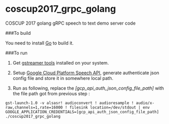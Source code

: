 # coscup2017_grpc_golang
COSCUP 2017 golang gRPC speech to text demo server code 

###To build

You need to install [Go](https://golang.org/) to build it.

###To run
1. Get [gstreamer tools](https://gstreamer.freedesktop.org/ ) installed on your system.

2. Setup [Google Cloud Platform Speech API](https://cloud.google.com/docs/authentication/getting-started#creating_the_service_account), generate authenticate json config file and store it in somewhere local path.

3. Run as following, replace the *[gcp_api_auth_json_config_file_path]* with the file path got from previous step :  
```
gst-launch-1.0 -v alsasr! audioconvert ! audioresample ! audio/x-raw,channels=1,rate=16000 ! filesink location=/dev/stdout | env GOOGLE_APPLICATION_CREDENTIALS=[gcp_api_auth_json_config_file_path] ./coscup2017_grpc_golang

```

